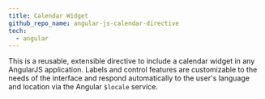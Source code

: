 ```yaml
---
title: Calendar Widget
github_repo_name: angular-js-calendar-directive
tech:
  - angular
---
```


This is a reusable, extensible directive to include a calendar widget in any
AngularJS application. Labels and control features are customizable to the
needs of the interface and respond automatically to the user's language and
location via the Angular `$locale` service.

